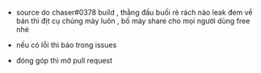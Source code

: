 - source do chaser#0378 build , thằng đầu buồi rẻ rách nào leak đem về bán thì địt cụ chúng mày luôn , bố mày share cho mọi người dùng free nhé

- nếu có lỗi thì báo trong issues
- đóng góp thì mở pull request
